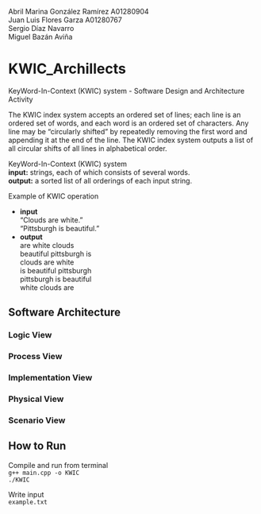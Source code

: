 
Abril Marina González Ramírez A01280904\
Juan Luis Flores Garza A01280767\
Sergio Díaz Navarro\
Miguel Bazán Aviña

# KWIC_Archillects
KeyWord-In-Context (KWIC) system - Software Design and Architecture Activity

The KWIC index system accepts an ordered set of lines; each line is an ordered set of words, and each word is an ordered
set of characters. Any line may be “circularly shifted” by repeatedly removing the first word and appending it at the end
of the line. The KWIC index system outputs a list of all circular shifts of all lines in alphabetical order.

KeyWord-In-Context (KWIC) system\
	**input:** strings, each of which consists of several words.\
	**output:** a sorted list of all orderings of each input string.

Example of KWIC operation
- **input**\
		“Clouds are white.”\
		“Pittsburgh is beautiful.”
- **output**\
		are white clouds\
		beautiful pittsburgh is\
		clouds are white\
		is beautiful pittsburgh\
		pittsburgh is beautiful\
		white clouds are


## Software Architecture

### Logic View

### Process View

### Implementation View

### Physical View

### Scenario View


## How to Run
Compile and run from terminal\
	`g++ main.cpp -o KWIC`\
	`./KWIC`

Write input\
	`example.txt`




